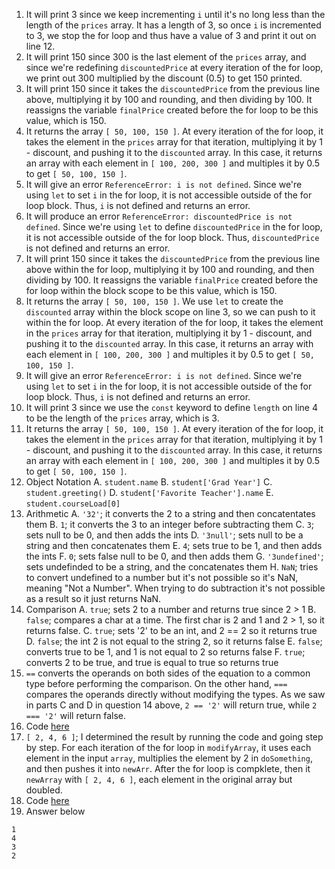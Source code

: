 1. It will print 3 since we keep incrementing `i` until it's no
long less than the length of the `prices` array. It has a length
of 3, so once `i` is incremented to 3, we stop the for loop and 
thus have a value of 3 and print it out on line 12. 
2. It will print 150 since 300 is the last element of the `prices` array, 
and since we're redefining `discountedPrice` at every iteration of the for
loop, we print out 300 multiplied by the discount (0.5) to get 150 printed. 
3. It will print 150 since it takes the `discountedPrice` from the previous
line above, multiplying it by 100 and rounding, and then dividing by 100. 
It reassigns the variable `finalPrice` created before the for loop to 
be this value, which is 150. 
4. It returns the array `[ 50, 100, 150 ]`. At every iteration of the for loop, 
it takes the element in the `prices` array for that iteration, multiplying it
by 1 - discount, and pushing it to the `discounted` array. In this case, 
it returns an array with each element in `[ 100, 200, 300 ]` and multiples it
by 0.5 to get `[ 50, 100, 150 ]`.
5. It will give an error `ReferenceError: i is not defined`. Since we're using `let`
to set `i` in the for loop, it is not accessible outside of the for loop block. Thus, 
`i` is not defined and returns an error. 
6. It will produce an error `ReferenceError: discountedPrice is not defined`. Since we're using `let`
to define `discountedPrice` in the for loop, it is not accessible outside of the for loop block. Thus, 
`discountedPrice` is not defined and returns an error. 
7. It will print 150 since it takes the `discountedPrice` from the previous
line above within the for loop, multiplying it by 100 and rounding, and then dividing by 100. 
It reassigns the variable `finalPrice` created before the for loop within the block
scope to be this value, which is 150. 
8. It returns the array `[ 50, 100, 150 ]`. We use `let` to create the `discounted` array
within the block scope on line 3, so we can push to it within the for loop. At every iteration of the for loop, 
it takes the element in the `prices` array for that iteration, multiplying it
by 1 - discount, and pushing it to the `discounted` array. In this case, 
it returns an array with each element in `[ 100, 200, 300 ]` and multiples it
by 0.5 to get `[ 50, 100, 150 ]`.
9. It will give an error `ReferenceError: i is not defined`. Since we're using `let`
to set `i` in the for loop, it is not accessible outside of the for loop block. Thus, 
`i` is not defined and returns an error. 
10. It will print 3 since we use the `const` keyword to define `length` on line 4
to be the length of the `prices` array, which is 3. 
11. It returns the array `[ 50, 100, 150 ]`. At every iteration of the for loop, 
it takes the element in the `prices` array for that iteration, multiplying it
by 1 - discount, and pushing it to the `discounted` array. In this case, 
it returns an array with each element in `[ 100, 200, 300 ]` and multiples it
by 0.5 to get `[ 50, 100, 150 ]`.
12. Object Notation
    A. `student.name`
    B. `student['Grad Year']`
    C. `student.greeting()`
    D. `student['Favorite Teacher'].name`
    E. `student.courseLoad[0]`
13. Arithmetic
    A. `'32'`; it converts the 2 to a string and then concatentates them
    B. `1`; it converts the 3 to an integer before subtracting them
    C. `3`; sets null to be 0, and then adds the ints
    D. `'3null'`; sets null to be a string and then concatenates them
    E. `4`; sets true to be 1, and then adds the ints
    F. `0`; sets false null to be 0, and then adds them
    G. `'3undefined'`; sets undefinded to be a string, and the concatenates them 
    H. `NaN`; tries to convert undefined to a number but it's not possible so it's NaN,
    meaning "Not a Number". When trying to do subtraction it's not possible as a result
    so it just returns NaN. 
14. Comparison
    A. `true`; sets 2 to a number and returns true since 2 > 1
    B. `false`; compares a char at a time. The first char is 2 and 1 and 2 > 1, 
    so it returns false. 
    C. `true`; sets '2' to be an int, and 2 == 2 so it returns true
    D. `false`; the int 2 is not equal to the string 2, so it returns false
    E. `false`; converts true to be 1, and 1 is not equal to 2 so returns false
    F. `true`; converts 2 to be true, and true is equal to true so returns true
15. `==` converts the operands on both sides of the equation to 
    a common type before performing the comparison. On the other
    hand, `===` compares the operands directly without modifying
    the types. As we saw in parts C and D in question 14 above, 
    `2 == '2'` will return true, while `2 === '2'` will return false. 
16. Code [here](/expose/javascript/part2-question16.js)
17. `[ 2, 4, 6 ]`; I determined the result by running the code and going
    step by step. For each iteration of the for loop in `modifyArray`, it
    uses each element in the input `array`, multiplies the element by 2
    in `doSomething`, and then pushes it into `newArr`. After the for loop
    is compklete, then it `newArray` with `[ 2, 4, 6 ]`, each element in the 
    original array but doubled. 
18. Code [here](/expose/javascript/part2-question18.js)
19. Answer below
```
1
4
3
2
```